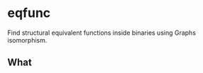 # eqfunc

Find structural equivalent functions inside binaries using Graphs isomorphism.

## What 



